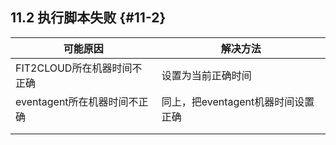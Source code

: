 ## **11.2 执行脚本失败** {#11-2}

| 可能原因 | 解决方法 |
| --- | --- |
| FIT2CLOUD所在机器时间不正确 | 设置为当前正确时间 |
| eventagent所在机器时间不正确 | 同上，把eventagent机器时间设置正确 |
|  |  |
|  |  |